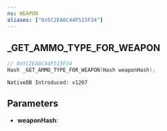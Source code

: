 ```yaml
---
ns: WEAPON
aliases: ["0x5C2EA6C44F515F34"]
---
```

## _GET_AMMO_TYPE_FOR_WEAPON

```c
// 0x5C2EA6C44F515F34
Hash _GET_AMMO_TYPE_FOR_WEAPON(Hash weaponHash);
```

```
NativeDB Introduced: v1207
```

## Parameters
* **weaponHash**:
